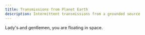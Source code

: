```yaml
---
title: Transmissions from Planet Earth
description: Intermittent transmissions from a grounded source
---
```

Lady's and gentlemen, you are floating in space.